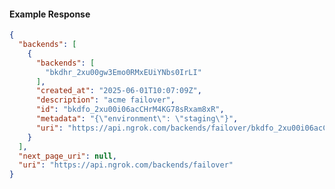 <!-- Code generated for API Clients. DO NOT EDIT. -->

#### Example Response

```json
{
  "backends": [
    {
      "backends": [
        "bkdhr_2xu00gw3Emo0RMxEUiYNbs0IrLI"
      ],
      "created_at": "2025-06-01T10:07:09Z",
      "description": "acme failover",
      "id": "bkdfo_2xu00i06acCHrM4KG78sRxam8xR",
      "metadata": "{\"environment\": \"staging\"}",
      "uri": "https://api.ngrok.com/backends/failover/bkdfo_2xu00i06acCHrM4KG78sRxam8xR"
    }
  ],
  "next_page_uri": null,
  "uri": "https://api.ngrok.com/backends/failover"
}
```
